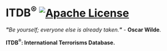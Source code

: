 # ITDB<sup>®</sup> [![Apache License](https://img.shields.io/badge/license-Apache-blue.svg)](https://github.com/ITDB/ITDB/blob/master/LICENSE)
<i><b>"</b>Be yourself; everyone else is already taken.<b>"</b></i> - <b>Oscar Wilde</b>.

<b>ITDB<sup>®</sup>: International Terrorisms Database.</b>
